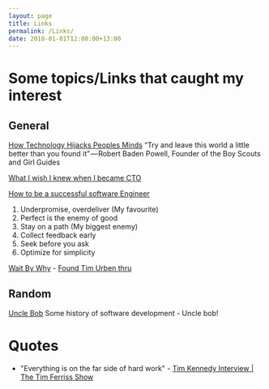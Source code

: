 ```yaml
---
layout: page
title: Links
permalink: /Links/
date: 2018-01-01T12:00:00+13:00
---
```

# Some topics/Links that caught my interest

## General
[How Technology Hijacks Peoples Minds](https://journal.thriveglobal.com/how-technology-hijacks-peoples-minds-from-a-magician-and-google-s-design-ethicist-56d62ef5edf3)
“Try and leave this world a little better than you found it” — Robert Baden Powell, Founder of the Boy Scouts and Girl Guides

[What I wish I knew when I became CTO](https://medium.com/sketchdeck-developer-blog/what-i-wish-i-knew-when-i-became-cto-fdc934b790e3)

[How to be a successful software Engineer](https://medium.freecodecamp.org/how-to-be-a-successful-software-engineer-6f82a5b1a82e)
1. Underpromise, overdeliver        (My favourite)
2. Perfect is the enemy of good
3. Stay on a path                   (My biggest enemy)
4. Collect feedback early
5. Seek before you ask
6. Optimize for simplicity

[Wait By Why](https://waitbutwhy.com/2018/04/picking-career.html) - [Found Tim Urben thru](https://tim.blog/2017/11/30/managing-procrastination-predicting-the-future-and-finding-happiness/)


## Random
[Uncle Bob](https://www.youtube.com/watch?v=ecIWPzGEbFc)  Some history of software development - Uncle bob!

# Quotes
+ "Everything is on the far side of hard work"  - [Tim Kennedy Interview | The Tim Ferriss Show](https://www.youtube.com/watch?v=5bvuKdJi0zk)

